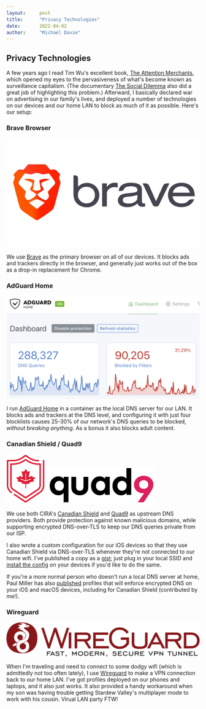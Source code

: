 ```yaml
---
layout:     post 
title:      "Privacy Technologies"
date:       2022-04-02
author:     "Michael Davie"
---
```


## Privacy Technologies

A few years ago I read Tim Wu's excellent book, [The Attention Merchants](https://www.goodreads.com/book/show/28503628-the-attention-merchants), which opened my eyes to the pervasiveness of what's become known as surveillance capitalism. (The documentary [The Social Dilemma](https://www.youtube.com/watch?v=uaaC57tcci0) also did a great job of highlighting this problem.) Afterward, I basically declared war on advertising in our family's lives, and deployed a number of technologies on our devices and our home LAN to block as much of it as possible. Here's our setup:

### Brave Browser

[![brave-logo](images/brave.jpg)](https://brave.com/)

We use [Brave](https://brave.com/) as the primary browser on all of our devices. It blocks ads and trackers directly in the browser, and generally just works out of the box as a drop-in replacement for Chrome.

### AdGuard Home

[![AdGuard stats](images/adguard-stats.png)](https://github.com/AdguardTeam/AdguardHome)

I run [AdGuard Home](https://github.com/AdguardTeam/AdguardHome) in a container as the local DNS server for our LAN. It blocks ads and trackers at the DNS level, and configuring it with just four blocklists causes 25-30% of our network's DNS queries to be blocked, _without breaking anything_. As a bonus it also blocks adult content.

### Canadian Shield / Quad9

[![Canadian Shield](images/canadian-shield.png)](https://www.cira.ca/cybersecurity-services/canadian-shield)
[![Quad9 Logo](images/quad9.png)](https://quad9.net/)

We use both CIRA's [Canadian Shield](https://www.cira.ca/cybersecurity-services/canadian-shield) and [Quad9](https://quad9.net/) as upstream DNS providers. Both provide protection against known malicious domains, while supporting encrypted DNS-over-TLS to keep our DNS queries private from our ISP.

I also wrote a custom configuration for our iOS devices so that they use Canadian Shield via DNS-over-TLS whenever they're not connected to our home wifi. I've published a copy as a [gist](https://gist.github.com/michaeldavie/d78e3fa6268c88c4ead093f757016309); just plug in your local SSID and [install the config](https://support.apple.com/en-ca/HT209435) on your devices if you'd like to do the same.

If you're a more normal person who doesn't run a local DNS server at home, Paul Miller has also [published](https://github.com/paulmillr/encrypted-dns) profiles that will enforce encrypted DNS on your iOS and macOS devices, including for Canadian Shield (contributed by me!).

### Wireguard

[![wireguard](images/wireguard.png)](https://www.wireguard.com/)

When I'm traveling and need to connect to some dodgy wifi (which is admittedly not too often lately), I use [Wireguard](https://www.wireguard.com/) to make a VPN connection back to our home LAN. I've got profiles deployed on our phones and laptops, and it also just works. It also provided a handy workaround when my son was having trouble getting Stardew Valley's multiplayer mode to work with his cousin. Virual LAN party FTW!